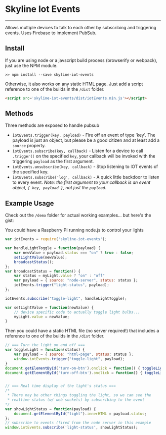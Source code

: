 Skyline Iot Events
=========
----------

Allows multiple devices to talk to each other by subscribing and triggering events.  Uses Firebase to implement PubSub.

Install
--------------
If you are using node or a javscript build process (browserify or webpack), just use the NPM module.

```
>> npm install --save skyline-iot-events
```

Otherwise, it also works on any static HTML page.  Just add a script reference to one of the builds in the `/dist` folder.

```html
<script src='skyline-iot-events/dist/iotEvents.min.js'></script> 
```

Methods
--------------
Three methods are exposed to handle pubsub
- `iotEvents.trigger(key, payload)` - Fire off an event of type 'key'. The payload is just an object, but please be a good citizen and at least add a `source` property.
- `iotEvents.subscribe(key, callback)` - Listen for a device to call `.trigger()` on the specified  `key`, your callback will be invoked with the triggering `payload` as the first argument.
- `iotEvents.unsubscribe(key, callback)` - Stop listening to IOT events of the specified key.
- `iotEvents.subscribe('log', callback)` - A quick little backdoor to listen to every event. *Note: the first argument to your callback is an event object, `{ key, payload }`, not just the `payload`.*


Example Usage
--------------
Check out the `/demo` folder for actual working examples... but here's the gist:

You could have a Raspberry PI running node.js to control your lights
```javascript
var iotEvents = require('skyline-iot-events');

var handleLightToggle = function(payload) {
    var newValue = payload.status === "on" ? true : false;
    setLightValue(newValue);
    broadcastStatus();
};
var broadcastStatus = function() {
    var status = myLight.value ? "on" : "off"
    var payload = { source: "node-server", status: status };
    iotEvents.trigger("light-status", payload);
};

iotEvents.subscribe("toggle-light", handleLightToggle);

var setLightValue = function(newValue) {
    // device specific code to actually toggle light bulbs...
    myLight.value = newValue;
}
```

Then you could have a static HTML file (no server required!) that includes a reference to one of the builds in the `/dist` folder.
``` javascript
// === Turn the light on and off ===
var toggleLight = function(status) {
    var payload = { source: "html-page", status: status };
    window.iotEvents.trigger("toggle-light", payload);    
}
document.getElementById('turn-on-btn').onclick = function() { toggleLight("on"); }
document.getElementById('turn-off-btn').onclick = function() { toggleLight("off"); }


// === Real time display of the light's status ===
/*
 * There may be other things toggling the light, so we can see the 
 * realtime status (w/ web sockets) by subscribing to the event
*/
var showLightStatus = function(payload) {
    document.getElementById("light").innerHTML = payload.status;
};
// subscribe to events (fired from the node server in this example
window.iotEvents.subscribe('light-status', showLightStatus);
```
